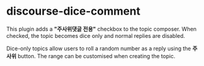 # discourse-dice-comment

This plugin adds a **"주사위댓글 전용"** checkbox to the topic composer. When checked, the topic becomes dice only and normal replies are disabled.

Dice-only topics allow users to roll a random number as a reply using the **주사위** button. The range can be customised when creating the topic.
